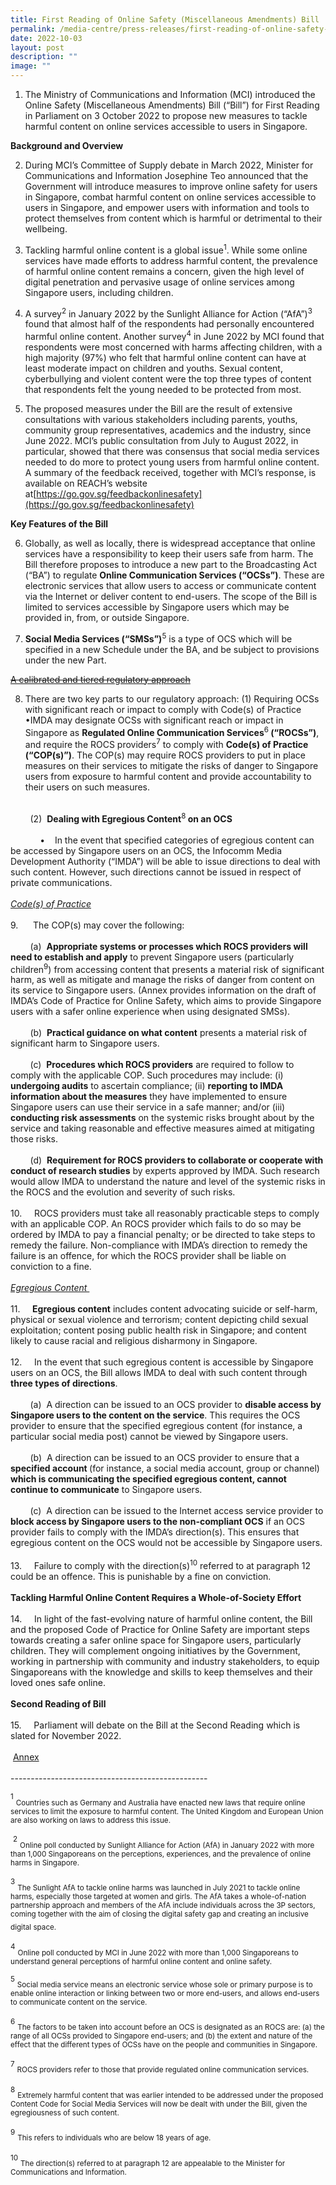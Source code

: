 ```yaml
---
title: First Reading of Online Safety (Miscellaneous Amendments) Bill
permalink: /media-centre/press-releases/first-reading-of-online-safety-bill/
date: 2022-10-03
layout: post
description: ""
image: ""
---
```

1. The Ministry of Communications and Information (MCI) introduced the Online Safety (Miscellaneous Amendments) Bill (“Bill”) for First Reading in Parliament on 3 October 2022 to propose new measures to tackle harmful content on online services accessible to users in Singapore.

**Background and Overview**

2. During MCI’s Committee of Supply debate in March 2022, Minister for Communications and Information Josephine Teo announced that the Government will introduce measures to improve online safety for users in Singapore, combat harmful content on online services accessible to users in Singapore, and empower users with information and tools to protect themselves from content which is harmful or detrimental to their wellbeing.

3. Tackling harmful online content is a global issue<sup>1</sup>. While some online services have made efforts to address harmful content, the prevalence of harmful online content remains a concern, given the high level of digital penetration and pervasive usage of online services among Singapore users, including children.

4. A survey<sup>2</sup> in January 2022 by the Sunlight Alliance for Action (“AfA”)<sup>3</sup> found that almost half of the respondents had personally encountered harmful online content. Another survey<sup>4</sup> in June 2022 by MCI found that respondents were most concerned with harms affecting children, with a high majority (97%) who felt that harmful online content can have at least moderate impact on children and youths. Sexual content, cyberbullying and violent content were the top three types of content that respondents felt the young needed to be protected from most.

5. The proposed measures under the Bill are the result of extensive consultations with various stakeholders including parents, youths, community group representatives, academics and the industry, since June 2022. MCI’s public consultation from July to August 2022, in particular, showed that there was consensus that social media services needed to do more to protect young users from harmful online content. A summary of the feedback received, together with MCI’s response, is available on REACH’s website at[https://go.gov.sg/feedbackonlinesafety](https://go.gov.sg/feedbackonlinesafety) 

**Key Features of the Bill**

6. Globally, as well as locally, there is widespread acceptance that online services have a responsibility to keep their users safe from harm. The Bill therefore proposes to introduce a new part to the Broadcasting Act (“BA”) to regulate **Online Communication Services (“OCSs”)**. These are electronic services that allow users to access or communicate content via the Internet or deliver content to end-users. The scope of the Bill is limited to services accessible by Singapore users which may be provided in, from, or outside Singapore.

7. **Social Media Services (“SMSs”)**<sup>5</sup>&nbsp;is a type of OCS which will be specified in a new Schedule under the BA, and be subject to provisions under the new Part.

<span style="text-decoration: underline;">~~~~A calibrated and tiered regulatory approach~~~~</span>

8. There are two key parts to our regulatory approach:
(1) Requiring OCSs with significant reach or impact to comply with Code(s) of Practice
		•IMDA may designate OCSs with significant reach or impact in Singapore as <strong>Regulated Online Communication Services</strong><sup>6</sup><strong> (“ROCSs”)</strong>, and require the ROCS providers<sup>7</sup> to comply with <strong>Code(s) of Practice (“COP(s)”)</strong>. The COP(s) may require ROCS providers to put in place measures on their services to mitigate the risks of danger to Singapore users from exposure to harmful content and provide accountability to their users on such measures.&nbsp;<br>
<br>
<span style="white-space: pre;">		</span>(2)<span style="white-space: pre;">	</span><strong>Dealing with Egregious Content</strong><sup>8</sup><strong> on an OCS</strong><br>
<br>
<span style="white-space: pre;">			</span>•<span style="white-space: pre;">	</span>In the event that specified categories of egregious content can be accessed by Singapore users on an OCS, the Infocomm Media Development Authority (“IMDA”) will be able to issue directions to deal with such content. However, such directions cannot be issued in respect of private communications.<br>
<br>
<em><span style="text-decoration: underline;">Code(s) of Practice</span></em><br>
<br>
9.<span style="white-space: pre;">		</span>The COP(s) may cover the following:&nbsp;<br>
<br>
<span style="white-space: pre;">		</span>(a)<span style="white-space: pre;">	</span><strong>Appropriate systems or processes which ROCS providers will need to establish and apply</strong> to prevent Singapore users (particularly children<sup>9</sup>) from accessing content that presents a material risk of significant harm, as well as mitigate and manage the risks of danger from content on its service to Singapore users. (Annex provides information on the draft of IMDA’s Code of Practice for Online Safety, which aims to provide Singapore users with a safer online experience when using designated SMSs).&nbsp;<br>
<br>
<span style="white-space: pre;">		</span>(b)<span style="white-space: pre;">	</span><strong>Practical guidance on what content</strong> presents a material risk of significant harm to Singapore users.<br>
<br>
<span style="white-space: pre;">		</span>(c)<span style="white-space: pre;">	</span><strong>Procedures which ROCS providers</strong> are required to follow to comply with the applicable COP. Such procedures may include: (i) <strong>undergoing audits</strong> to ascertain compliance; (ii) <strong>reporting to IMDA information about the measures</strong> they have implemented to ensure Singapore users can use their service in a safe manner; and/or (iii) <strong>conducting risk assessments</strong> on the systemic risks brought about by the service and taking reasonable and effective measures aimed at mitigating those risks.<br>
<br>
<span style="white-space: pre;">		</span>(d)<span style="white-space: pre;">	</span><strong>Requirement for ROCS providers to collaborate or cooperate with conduct of research studies</strong> by experts approved by IMDA. Such research would allow IMDA to understand the nature and level of the systemic risks in the ROCS and the evolution and severity of such risks.<br>
<br>
10.<span style="white-space: pre;">		</span>ROCS providers must take all reasonably practicable steps to comply with an applicable COP. An ROCS provider which fails to do so may be ordered by IMDA to pay a financial penalty; or be directed to take steps to remedy the failure. Non-compliance with IMDA’s direction to remedy the failure is an offence, for which the ROCS provider shall be liable on conviction to a fine.<br>
<br>
<em><span style="text-decoration: underline;">Egregious Content&nbsp;</span></em><br>
<br>
11.<span style="white-space: pre;">		</span><strong>Egregious content</strong> includes content advocating suicide or self-harm, physical or sexual violence and terrorism; content depicting child sexual exploitation; content posing public health risk in Singapore; and content likely to cause racial and religious disharmony in Singapore.&nbsp;<br>
<br>
12.<span style="white-space: pre;">		</span>In the event that such egregious content is accessible by Singapore users on an OCS, the Bill allows IMDA to deal with such content through <strong>three types of directions</strong>.&nbsp;<br>
<br>
<span style="white-space: pre;">		</span>(a)<span style="white-space: pre;">	</span>A direction can be issued to an OCS provider to <strong>disable access by Singapore users to the content on the service</strong>. This requires the OCS provider to ensure that the specified egregious content (for instance, a particular social media post) cannot be viewed by Singapore users.&nbsp;<br>
<br>
<span style="white-space: pre;">		</span>(b)<span style="white-space: pre;">	</span>A direction can be issued to an OCS provider to ensure that a <strong>specified account </strong>(for instance, a social media account, group or channel) <strong>which is communicating the specified egregious content, cannot continue to communicate</strong> to Singapore users.<br>
<br>
<span style="white-space: pre;">		</span>(c)<span style="white-space: pre;">	</span>A direction can be issued to the Internet access service provider to<strong> block access by Singapore users to the non-compliant OCS</strong> if an OCS provider fails to comply with the IMDA’s direction(s). This ensures that egregious content on the OCS would not be accessible by Singapore users.&nbsp;<br>
<br>
13.<span style="white-space: pre;">		</span>Failure to comply with the direction(s)<sup>10</sup> referred to at paragraph 12 could be an offence. This is punishable by a fine on conviction.<br>
<br>
<strong>Tackling Harmful Online Content Requires a Whole-of-Society Effort&nbsp;</strong><br>
<br>
14.<span style="white-space: pre;">		</span>In light of the fast-evolving nature of harmful online content, the Bill and the proposed Code of Practice for Online Safety are important steps towards creating a safer online space for Singapore users, particularly children. They will complement ongoing initiatives by the Government, working in partnership with community and industry stakeholders, to equip Singaporeans with the knowledge and skills to keep themselves and their loved ones safe online.&nbsp;<br>
<br>
<strong>Second Reading of Bill</strong><br>
<br>
15.<span style="white-space: pre;">		</span>Parliament will debate on the Bill at the Second Reading which is slated for November 2022.<br>
<br>
&nbsp;<a href="-/media/250E730CFEB74A58B67008B3EDABCAFB.ashx">Annex</a><br>
<br>
<div>-------------------------------------------------</div>
<p><span><sup>1</sup>&nbsp;<sub>Countries such as Germany and Australia have enacted new laws that require online services to limit the exposure to harmful content. The United Kingdom and European Union are also working on laws to address this issue.</sub><br>
<br>
&nbsp;<sup>2</sup> <sub>Online poll conducted by Sunlight Alliance for Action (AfA) in January 2022 with more than 1,000 Singaporeans on the perceptions, experiences, and the prevalence of online harms in Singapore.</sub><br>
<br>
<sup>3</sup>&nbsp;<sub>The Sunlight AfA to tackle online harms was launched in July 2021 to tackle online harms, especially those targeted at women and girls. The AfA takes a whole-of-nation partnership approach and members of the AfA include individuals across the 3P sectors, coming together with the aim of closing the digital safety gap and creating an inclusive digital space.&nbsp;</sub>&nbsp;<br>
<br>
<sup>4</sup> <sub>Online poll conducted by MCI in June 2022 with more than 1,000 Singaporeans to understand general perceptions of harmful online content and online safety.</sub><br>
</span></p>
<div><sup>5</sup>&nbsp;<sub>Social media service means an electronic service whose sole or primary purpose is to enable online interaction or linking between two or more end-users, and allows end-users to communicate content on the service.</sub><br>
<br>
<sup>6</sup>&nbsp;<sub>The factors to be taken into account before an OCS is designated as an ROCS are: (a) the range of all OCSs provided to Singapore end-users; and (b) the extent and nature of the effect that the different types of OCSs have on the people and communities in Singapore.</sub><br>
<br>
<sup>7</sup>&nbsp;<sub>ROCS providers refer to those that provide regulated online communication services.</sub><br>
<br>
<sup>8</sup>&nbsp;<sub>Extremely harmful content that was earlier intended to be addressed under the proposed Content Code for Social Media Services will now be dealt with under the Bill, given the egregiousness of such content.</sub><br>
<br>
<sup>9</sup>&nbsp;<sub>This refers to individuals who are below 18 years of age.</sub><br>
<div>&nbsp; <br>
<sup>10</sup> <sub>The direction(s) referred to at paragraph 12 are appealable to the Minister for Communications and Information.</sub></div>
</div>
<br>